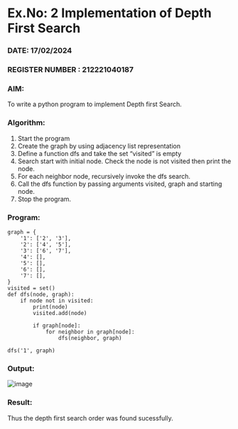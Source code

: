 # Ex.No: 2  Implementation of Depth First Search
### DATE: 17/02/2024                                                                         
### REGISTER NUMBER : 212221040187
### AIM: 
To write a python program to implement Depth first Search. 
### Algorithm:
1. Start the program
2. Create the graph by using adjacency list representation
3. Define a function dfs and take the set “visited” is empty 
4. Search start with initial node. Check the node is not visited then print the node.
5. For each neighbor node, recursively invoke the dfs search.
6. Call the dfs function by passing arguments visited, graph and starting node.
7. Stop the program.
### Program:
~~~
graph = {
    '1': ['2', '3'],
    '2': ['4', '5'],
    '3': ['6', '7'],
    '4': [],
    '5': [],
    '6': [],
    '7': [],
}
visited = set()
def dfs(node, graph):
    if node not in visited:
        print(node)
        visited.add(node)

        if graph[node]:
            for neighbor in graph[node]:
                dfs(neighbor, graph)

dfs('1', graph)
~~~

### Output:

![image](https://github.com/yuvaraj-csk/AI_Lab_2023-24/assets/134052574/62d30525-97ff-40ad-983e-594e8b2181a2)


### Result:
Thus the depth first search order was found sucessfully.
